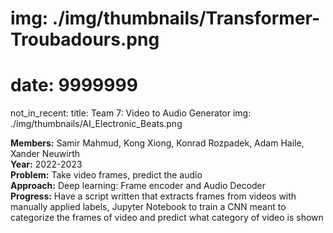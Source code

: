 # img: ./img/thumbnails/Transformer-Troubadours.png
# date: 9999999
not_in_recent:
title: Team 7: Video to Audio Generator​
img: ./img/thumbnails/AI_Electronic_Beats.png

**Members:** Samir Mahmud, Kong Xiong, Konrad Rozpadek, Adam Haile, Xander Neuwirth<br/>
**Year:** 2022-2023<br/>
**Problem:​** Take video frames, predict the audio​<br/>
**Approach​:** Deep learning: Frame encoder and Audio Decoder​<br/>
**Progress​:** Have a script written that extracts frames from videos with manually applied labels​, Jupyter Notebook to train a CNN meant to categorize the frames of video and predict what category of video is shown​<br/>

​